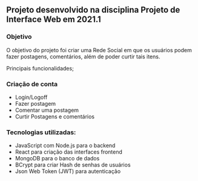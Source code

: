 <h2> Projeto desenvolvido na disciplina Projeto de Interface Web em 2021.1 </h2>
<h3> Objetivo </h3>

O objetivo do projeto foi criar uma Rede Social em que os usuários podem fazer postagens, comentários, além de poder curtir tais itens.

Principais funcionalidades;

<h3>Criação de conta </h3>
<ul>
<li>Login/Logoff</li>
<li>Fazer postagem</li>
<li>Comentar uma postagem</li>
<li>Curtir Postagens e comentários</li>
</ul>


<h3>Tecnologias utilizadas:</h3>
<ul>
<li> JavaScript com Node.js para o backend</li>
<li>React para criação das interfaces frontend</li>
<li>MongoDB para o banco de dados</li>
<li>BCrypt para criar Hash de senhas de usuários</li>
<li>Json Web Token (JWT) para autenticação </li>
</ul>
